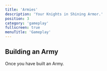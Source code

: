 ```yaml
---
title: 'Armies'
description: 'Your Knights in Shining Armor.'
position: 3
category: 'gameplay'
fullscreen: true
menuTitle: 'Gameplay'
---
```


## Building an Army

Once you have built an Army.